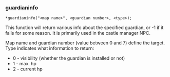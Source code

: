 ### guardianinfo
```
*guardianinfo("<map name>", <guardian number>, <type>);
```

This function will return various info about the specified guardian, or -1
if it fails for some reason. It is primarily used in the castle manager NPC.

Map name and guardian number (value between 0 and 7) define the target.
Type indicates what information to return:
* 0 - visibility (whether the guardian is installed or not)
* 1 - max. hp
* 2 - current hp

